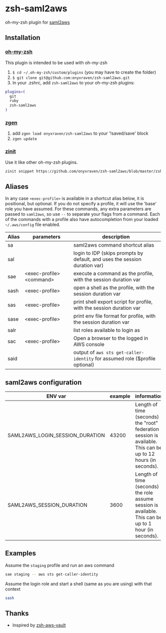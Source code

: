 # zsh-saml2aws

oh-my-zsh plugin for [saml2aws](https://github.com/Versent/saml2aws)

## Installation

### [oh-my-zsh](https://github.com/robbyrussell/oh-my-zsh)

This plugin is intended to be used with oh-my-zsh

1. `$ cd ~/.oh-my-zsh/custom/plugins` (you may have to create the folder)
2. `$ git clone git@github.com:onyxraven/zsh-saml2aws.git`
3. In your .zshrc, add `zsh-saml2aws` to your oh-my-zsh plugins:

```bash
plugins=(
  git
  ruby
  zsh-saml2aws
)
```

### [zgen](https://github.com/tarjoilija/zgen)

1. add `zgen load onyxraven/zsh-saml2aws` to your '!saved/save' block
1. `zgen update`

### [zinit](https://github.com/zdharma-continuum/zinit)

Use it like other oh-my-zsh plugins.

```bash
zinit snippet https://github.com/onyxraven/zsh-saml2aws/blob/master/zsh-saml2aws.plugin.zsh
```

## Aliases

In any case `<exec-profile>` is available in a shortcut alias below, it is positional, but optional. If you do not specify a profile, it will use the 'base' role you have assumed. For these commands, any extra parameters are passed to `saml2aws`, so use `--` to separate your flags from a command. Each of the commands with a profile also have autocompletion from your loaded `~/.aws/config` file enabled.

| Alias | parameters                 | description                                                                   |
| ----- | -------------------------- | ----------------------------------------------------------------------------- |
| sa    |                            | saml2aws command shortcut alias                                               |
| sal   |                            | login to IDP (skips prompts by default, and uses the session duration var)    |
| sae   | \<exec-profile> \<command> | execute a command as the profile, with the session duration var               |
| sash  | \<exec-profile>            | open a shell as the profile, with the session duration var                    |
| sas   | \<exec-profile>            | print shell export script for profile, with the session duration var          |
| sase  | \<exec-profile>            | print env file format for profile, with the session duration var              |
| salr  |                            | list roles available to login as                                              |
| sac   | \<exec-profile>            | Open a browser to the logged in AWS console                                   |
| said  |                            | output of `aws sts get-caller-identity` for assumed role (\$profile optional) |

## saml2aws configuration

| ENV var                         | example | information                                                                                                   |
| ------------------------------- | ------- | ------------------------------------------------------------------------------------------------------------- |
| SAML2AWS_LOGIN_SESSION_DURATION | 43200   | Length of time (seconds) the "root" federation session is available. This can be up to 12 hours (in seconds). |
| SAML2AWS_SESSION_DURATION       | 3600    | Length of time (seconds) the role assume session is available. This can be up to 1 hour (in seconds).         |

## Examples

Assume the `staging` profile and run an aws command

```sh
sae staging -- aws sts get-caller-identity
```

Assume the login role and start a shell (same as you are using) with that context

```sh
sash
```

## Thanks

- Inspired by [zsh-aws-vault](https://github.com/blimmer/zsh-aws-vault)
